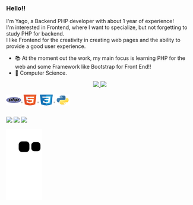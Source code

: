 <h3>Hello!!</h3>
<p>I'm Yago, a Backend PHP developer with about 1 year of experience!<br>
I'm interested in Frontend, where I want to specialize, but not forgetting to study PHP for backend.<br>
I like Frontend for the creativity in creating web pages and the ability to provide a good user experience.<p>


- 📚 At the moment out the work, my main focus is learning PHP for the web and some Framework like Bootstrap for Front End!!
- 📘 Computer Science.

<div align="center">
  <a href="https://github.com/YagoB16">
  <img height="180em" src="https://github-readme-stats.vercel.app/api?username=yagob16&show_icons=true&theme=dark&include_all_commits=true&count_private=true"/>
  <img height="180em" src="https://github-readme-stats.vercel.app/api/top-langs/?username=yagob16&layout=compact&langs_count=7&theme=dark"/>
</div>
  
  <div style="display: inline_block"><br>
  <img align="center" alt="Yago-PHP" height="30" width="40" src="https://github.com/devicons/devicon/blob/master/icons/php/php-original.svg">
  <img align="center" alt="Yago-HTML" height="30" width="40" src="https://raw.githubusercontent.com/devicons/devicon/master/icons/html5/html5-original.svg">
  <img align="center" alt="Yago-CSS" height="30" width="40" src="https://raw.githubusercontent.com/devicons/devicon/master/icons/css3/css3-original.svg">
  <img align="center" alt="Yago-Py" height="30" width="40" src="https://github.com/devicons/devicon/blob/master/icons/python/python-original.svg">
 </div>
  
  ##
  
  <div>
    
  <a href="https://instagram.com/yy.agoo" target="_blank"><img src="https://img.shields.io/badge/-Instagram-%23E4405F?style=for-the-badge&logo=instagram&logoColor=white" target="_blank"></a>
 	<a target="_blank" href="https://www.twitch.tv/yagobarb0sa" ><img src="https://img.shields.io/badge/Twitch-9146FF?style=for-the-badge&logo=twitch&logoColor=white" target="_blank"></a>
  <a href="https://www.linkedin.com/in/yago-barbosa-35762b219/" target="_blank"><img src="https://img.shields.io/badge/-LinkedIn-%230077B5?style=for-the-badge&logo=linkedin&logoColor=white" target="_blank"></a> 
 
  </div>

  ![Snake animation](https://github.com/yagob16/yagob16/blob/output/github-contribution-grid-snake.svg)
